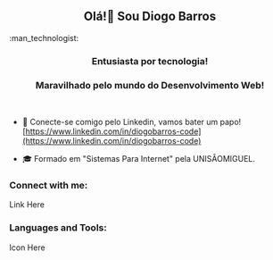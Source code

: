 <h2 align="center">Olá!👋 Sou Diogo Barros</h1>:man_technologist:
<h3 align="center">Entusiasta por tecnologia!</h3>
<h3 align="center">Maravilhado pelo mundo do Desenvolvimento Web!</h3>

<br>


- 📝 Conecte-se comigo pelo Linkedin, vamos bater um papo! [https://www.linkedin.com/in/diogobarros-code](https://www.linkedin.com/in/diogobarros-code)

- :mortar_board: Formado em "Sistemas Para Internet" pela UNISÂOMIGUEL.

<h3 align="left">Connect with me:</h3>
<p>Link Here</p>

<h3 align="left">Languages and Tools:</h3>
<p>Icon Here</p>